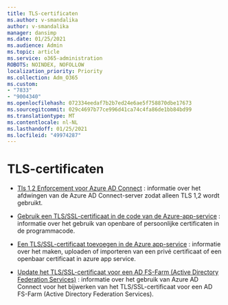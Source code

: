 ```yaml
---
title: TLS-certificaten
ms.author: v-smandalika
author: v-smandalika
manager: dansimp
ms.date: 01/25/2021
ms.audience: Admin
ms.topic: article
ms.service: o365-administration
ROBOTS: NOINDEX, NOFOLLOW
localization_priority: Priority
ms.collection: Adm_O365
ms.custom:
- "7833"
- "9004340"
ms.openlocfilehash: 072334eedaf7b2b7ed24e6ae5f758870dbe17673
ms.sourcegitcommit: 029c4697b77ce996d41ca74c4fa86de1bb84bd99
ms.translationtype: MT
ms.contentlocale: nl-NL
ms.lasthandoff: 01/25/2021
ms.locfileid: "49974287"
---
```

# <a name="tls-certificates"></a>TLS-certificaten

- [Tls 1,2 Enforcement voor Azure AD Connect](https://docs.microsoft.com/azure/active-directory/hybrid/reference-connect-tls-enforcement)  : informatie over het afdwingen van de Azure AD Connect-server zodat alleen TLS 1,2 wordt gebruikt.

- [Gebruik een TLS/SSL-certificaat in de code van de Azure-app-service](https://docs.microsoft.com/azure/app-service/configure-ssl-certificate-in-code)  : informatie over het gebruik van openbare of persoonlijke certificaten in de programmacode.

- [Een TLS/SSL-certificaat toevoegen in de Azure app-service](https://docs.microsoft.com/azure/app-service/configure-ssl-certificate)  : informatie over het maken, uploaden of importeren van een privé certificaat of een openbaar certificaat in azure app service.

- [Update het TLS/SSL-certificaat voor een AD FS-Farm (Active Directory Federation Services)](https://docs.microsoft.com/azure/active-directory/hybrid/how-to-connect-fed-ssl-update)  : informatie over het gebruik van Azure AD Connect voor het bijwerken van het TLS/SSL-certificaat voor een AD FS-Farm (Active Directory Federation Services).

